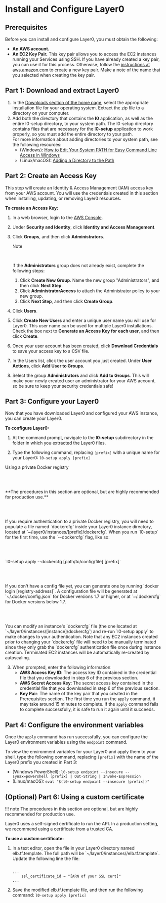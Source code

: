 # Install and Configure Layer0

## Prerequisites

Before you can install and configure Layer0, you must obtain the following:

* **An AWS account.**
* **An EC2 Key Pair.** This key pair allows you to access the EC2 instances running your Services using SSH. If you have already created a key pair, you can use it for this process. Otherwise, follow the [instructions at aws.amazon.com](http://docs.aws.amazon.com/AWSEC2/latest/UserGuide/ec2-key-pairs.html#having-ec2-create-your-key-pair) to create a new key pair. Make a note of the name that you selected when creating the key pair.

## Part 1: Download and extract Layer0

1. In the [Downloads section of the home page](/index.html#download), select the appropriate installation file for your operating system. Extract the zip file to a directory on your computer.
2. Add both the directory that contains the **l0** application, as well as the entire l0-setup directory, to your system path. The l0-setup directory contains files that are necessary for the **l0-setup** application to work properly, so you must add the entire directory to your path.<br />For more information about adding directories to your system path, see the following resources:
	* (Windows): [How to Edit Your System PATH for Easy Command Line Access in Windows](http://www.howtogeek.com/118594/how-to-edit-your-system-path-for-easy-command-line-access/)
	* (Linux/macOS): [Adding a Directory to the Path](http://www.troubleshooters.com/linux/prepostpath.htm)

## Part 2: Create an Access Key
This step will create an Identity & Access Management (IAM) access key from your AWS account. You will use the credentials created in this section when installing, updating, or removing Layer0 resources.

**To create an Access Key:**

1. In a web browser, login to the [AWS Console](http://console.aws.amazon.com/).

2. Under **Security and Identity**, click **Identity and Access Management**.

3. Click **Groups**, and then click **Administrators**. <div class="admonition note"><p class="admonition-title">Note</p><br /><p>If the **Administrators** group does not already exist, complete the following steps: <ol><li>Click **Create New Group**. Name the new group "Administrators", and then click **Next Step**.</li><li>Click **AdministratorAccess** to attach the Administrator policy to your new group.</li><li>Click **Next Step**, and then click **Create Group**.</li></ul></p></div>

4. Click **Users**.

5. Click **Create New Users** and enter a unique user name you will use for Layer0. This user name can be used for multiple Layer0 installations. Check the box next to **Generate an Access Key for each user**, and then click **Create**.

6. Once your user account has been created, click **Download Credentials** to save your access key to a CSV file.

7. In the Users list, click the user account you just created. Under **User Actions**, click **Add User to Groups**.

8. Select the group **Administrators** and click **Add to Groups**. This will make your newly created user an administrator for your AWS account, so be sure to keep your security credentials safe!

## Part 3: Configure your Layer0
Now that you have downloaded Layer0 and configured your AWS instance, you can create your Layer0.

**To configure Layer0:**

1. At the command prompt, navigate to the **l0-setup** subdirectory in the folder in which you extracted the Layer0 files.

2. Type the following command, replacing ``[prefix]`` with a unique name for your Layer0: ```l0-setup apply [prefix]``` <div class="admonition note">
<p class="admonition-title">Using a private Docker registry</p>
<br /><br />
<p>**The procedures in this section are optional, but are highly recommended for production use.**</p>
<br /><br />
<p>If you require authentication to a private Docker registry, you will need to populate a file named `dockercfg` inside your Layer0 instance directory, located at `~/layer0/instances/[prefix]/dockercfg`. When you run `l0-setup` for the first time, use the `--dockercfg` flag, like so:</p>
<br /><br />
<p>`l0-setup apply --dockercfg [path/to/config/file] [prefix]`</p>
<br /><br />
<p>If you don't have a config file yet, you can generate one by running `docker login [registry-address]`. A configuration file will be generated at `~/.docker/config.json` for Docker versions 1.7 or higher, or at `~/.dockercfg` for Docker versions below 1.7.</p>
<br /><br />
<p>You can modify an instance's `dockercfg` file (the one located at `~/layer0/instances/[instance]/dockercfg`) and re-run `l0-setup apply` to make changes to your authentication. Note that any EC2 instances created prior to changing your `dockercfg` file will need to be manually terminated since they only grab the `dockercfg` authentication file once during instance creation. Terminated EC2 instances will be automatically re-created by autoscaling.</p>
</div>

3. When prompted, enter the following information:
	* **AWS Access Key ID**: The access key ID contained in the credential file that you downloaded in step 6 of the previous section.
	* **AWS Secret Access Key**: The secret access key contained in the credential file that you downloaded in step 6 of the previous section.
	* **Key Pair**: The name of the key pair that you created in the Prerequisites section.
The first time you run the ```apply``` command, it may take around 15 minutes to complete. If the ```apply``` command fails to complete successfully, it is safe to run it again until it succeeds.

## Part 4: Configure the environment variables
Once the ```apply``` command has run successfully, you can configure the Layer0 environment variables using the ```endpoint``` command.

To view the environment variables for your Layer0 and apply them to your shell, type the following command, replacing ```[prefix]``` with the name of the Layer0 prefix you created in Part 3:

* (Windows PowerShell): ```l0-setup endpoint --insecure --synax=powershell [prefix] | Out-String | Invoke-Expression```
* (Linux/macOS): ```eval "$(l0-setup endpoint --insecure [prefix])"```

## (Optional) Part 6: Using a custom certificate

!!! note
	The procedures in this section are optional, but are highly recommended for production use.

Layer0 uses a self-signed certificate to run the API.
In a production setting, we recommend using a certificate from a trusted CA.

**To use a custom certificate:**

<ol>
	<li>In a text editor, open the file in your Layer0 directory named elb.tf.template.
The full path will be `~/layer0/instances/<prefix>/elb.tf.template`.
Update the following line the file:
<pre class="code"><code>
...
	ssl_certificate_id = "[ARN of your SSL cert]"
...
</pre></code></li>
	<li>Save the modified elb.tf.template file, and then run the following command: <code>l0-setup apply [prefix]</code></li>
</ol>

